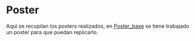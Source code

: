# Poster
Aqui se recopilan los posters realizados, en [Poster_base](https://github.com/OscarChulloP/Poster/blob/main/Poster_base/) se tiene trabajado un poster para que puedan replicarlo.
